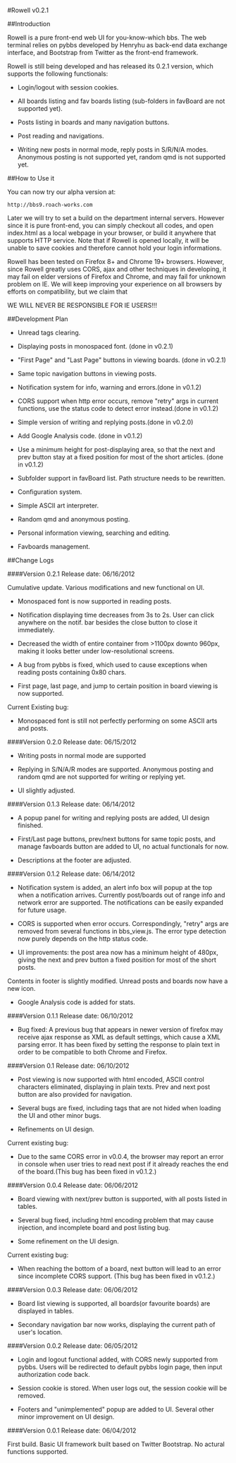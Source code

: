 #Rowell v0.2.1

##Introduction

Rowell is a pure front-end web UI for you-know-which bbs. The web terminal relies on pybbs developed by Henryhu as back-end data exchange interface, and
Bootstrap from Twitter as the front-end framework. 

Rowell is still being developed and has released its 0.2.1 version, which supports the following functionals:

* Login/logout with session cookies.

* All boards listing and fav boards listing (sub-folders in favBoard are not supported yet).

* Posts listing in boards and many navigation buttons.

* Post reading and navigations.

* Writing new posts in normal mode, reply posts in S/R/N/A modes. Anonymous posting is not supported yet, random qmd is not supported yet.


##How to Use it

You can now try our alpha version at:

    http://bbs9.roach-works.com

Later we will try to set a build on the department internal servers. However since it is pure front-end, you can simply checkout all codes, and open index.html as a local webpage in your browser, or build it anywhere that supports HTTP service. Note that if Rowell is opened locally, it will be unable to save cookies and therefore cannot hold your login informations.

Rowell has been tested on Firefox 8+ and Chrome 19+ browsers. However, since Rowell greatly uses CORS, ajax and other techniques in developing, it may fail on elder versions of Firefox and Chrome, and may fail for unknown problem on IE. We will keep improving your experience on all browsers by efforts on compatibility, but we claim that 

WE WILL NEVER BE RESPONSIBLE FOR IE USERS!!!

##Development Plan

* Unread tags clearing.

* Displaying posts in monospaced font. (done in v0.2.1)

* "First Page" and "Last Page" buttons in viewing boards. (done in v0.2.1)

* Same topic navigation buttons in viewing posts.

* Notification system for info, warning and errors.(done in v0.1.2)

* CORS support when http error occurs, remove "retry" args in current functions, use the status code to detect error instead.(done in v0.1.2)

* Simple version of writing and replying posts.(done in v0.2.0)

* Add Google Analysis code. (done in v0.1.2)

* Use a minimum height for post-displaying area, so that the next and prev button stay at a fixed position for most of the short articles. (done in v0.1.2)

* Subfolder support in favBoard list. Path structure needs to be rewritten.

* Configuration system.

* Simple ASCII art interpreter.

* Random qmd and anonymous posting.

* Personal information viewing, searching and editing.

* Favboards management.

##Change Logs

####Version 0.2.1
Release date: 06/16/2012

Cumulative update. Various modifications and new functional on UI.

* Monospaced font is now supported in reading posts.

* Notification displaying time decreases from 3s to 2s. User can click anywhere on the notif. bar besides the close button to close it immediately.

* Decreased the width of entire container from >1100px downto 960px, making it looks better under low-resolutional screens.

* A bug from pybbs is fixed, which used to cause exceptions when reading posts containing 0x80 chars.

* First page, last page, and jump to certain position in board viewing is now supported.

Current Existing bug:

* Monospaced font is still not perfectly performing on some ASCII arts and posts.

####Version 0.2.0
Release date: 06/15/2012

* Writing posts in normal mode are supported

* Replying in S/N/A/R modes are supported. Anonymous posting and random qmd are not supported for writing or replying yet.

* UI slightly adjusted.

####Version 0.1.3
Release date: 06/14/2012

* A popup panel for writing and replying posts are added, UI design finished.

* First/Last page buttons, prev/next buttons for same topic posts, and manage favboards button are added to UI, no actual functionals for now.

* Descriptions at the footer are adjusted.

####Version 0.1.2
Release date: 06/14/2012

*  Notification system is added, an alert info box will popup at the top when a notification arrives. Currently post/boards out of range info and network error are supported. The notifications can be easily expanded for future usage.

* CORS is supported when error occurs. Correspondingly, "retry" args are removed from several functions in bbs_view.js. The error type detection now purely depends on the http status code.

* UI improvements: the post area now has a minimum height of 480px, giving the next and prev button a fixed position for most of the short
posts. 
Contents in footer is slightly modified. Unread posts and boards now have a new icon.

* Google Analysis code is added for stats.

####Version 0.1.1
Release date: 06/10/2012

* Bug fixed: A previous bug that appears in newer version of firefox may receive ajax response as XML as default settings, which cause a XML parsing error. It has been fixed by setting the response to plain text in order to be compatible to both Chrome and Firefox.

####Version 0.1
Release date: 06/10/2012

* Post viewing is now supported with html encoded, ASCII control characters eliminated, displaying in plain texts. Prev and next post button are also provided for navigation.

* Several bugs are fixed, including tags that are not hided when loading the UI and other minor bugs.

* Refinements on UI design.

Current existing bug:

* Due to the same CORS error in v0.0.4, the browser may report an error in console when user tries to read next post if it already reaches the end of the board.(This bug has been fixed in v0.1.2.)

####Version 0.0.4
Release date: 06/06/2012

* Board viewing with next/prev button is supported, with all posts listed in tables.

* Several bug fixed, including html encoding problem that may cause injection, and incomplete board and post listing bug.

* Some refinement on the UI design.

Current existing bug:

* When reaching the bottom of a board, next button will lead to an error since incomplete CORS support. (This bug has been fixed in v0.1.2.)

####Version 0.0.3
Release date: 06/06/2012

* Board list viewing is supported, all boards(or favourite boards) are displayed in tables.

* Secondary navigation bar now works, displaying the current path of user's location.

####Version 0.0.2
Release date: 06/05/2012

* Login and logout functional added, with CORS newly supported from pybbs. Users will be redirected to default pybbs login page, then input authorization code back. 

* Session cookie is stored. When user logs out, the session cookie will be removed.

* Footers and "unimplemented" popup are added to UI. Several other minor improvement on UI design.


####Version 0.0.1
Release date: 06/04/2012

First build. Basic UI framework built based on Twitter Bootstrap. No actural functions supported.

